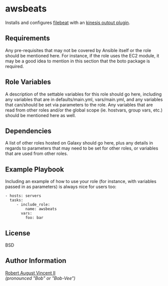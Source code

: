 awsbeats
========

Installs and configures [filebeat](https://www.elastic.co/products/beats/filebeat)
with an [kinesis output plugin](https://github.com/s12v/awsbeats).

Requirements
------------

Any pre-requisites that may not be covered by Ansible itself or the role should be mentioned here. For instance, if the role uses the EC2 module, it may be a good idea to mention in this section that the boto package is required.

Role Variables
--------------

A description of the settable variables for this role should go here, including any variables that are in defaults/main.yml, vars/main.yml, and any variables that can/should be set via parameters to the role. Any variables that are read from other roles and/or the global scope (ie. hostvars, group vars, etc.) should be mentioned here as well.

Dependencies
------------

A list of other roles hosted on Galaxy should go here, plus any details in regards to parameters that may need to be set for other roles, or variables that are used from other roles.

Example Playbook
----------------

Including an example of how to use your role (for instance, with variables passed in as parameters) is always nice for users too:

    - hosts: servers
      tasks:
         - include_role:
		     name: awsbeats
		   vars:
		     foo: bar

License
-------

BSD

Author Information
------------------

[Robert August Vincent II](https://github.com/pillarsdotnet)  
*(pronounced "Bob" or "Bob-Vee")* 
